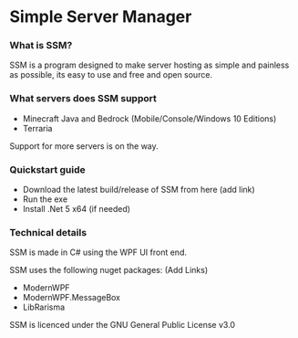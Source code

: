 # Simple Server Manager

### What is SSM?
SSM is a program designed to make server hosting as simple and painless as possible, its easy to use and free and open source. 

### What servers does SSM support
  - Minecraft Java and Bedrock (Mobile/Console/Windows 10 Editions)
  - Terraria

Support for more servers is on the way.

### Quickstart guide
 - Download the latest build/release of SSM from here (add link)
 - Run the exe
 - Install .Net 5 x64 (if needed)

### Technical details
SSM is made in C# using the WPF UI front end.

SSM uses the following nuget packages: (Add Links)
- ModernWPF 
- ModernWPF.MessageBox 
- LibRarisma 

SSM is licenced under the GNU General Public License v3.0
